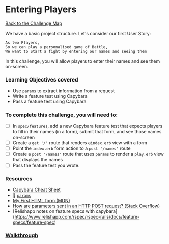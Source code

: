 # Entering Players

[Back to the Challenge Map](00_challenge_map.md)

We have a basic project structure. Let's consider our first User Story:

```
As two Players,
So we can play a personalised game of Battle,
We want to Start a fight by entering our names and seeing them
```

In this challenge, you will allow players to enter their names and see them on-screen.

### Learning Objectives covered
- Use `params` to extract information from a request
- Write a feature test using Capybara
- Pass a feature test using Capybara

### To complete this challenge, you will need to:

- [ ] In `spec/features`, add a new Capybara feature test that expects players to fill in their names (in a form), submit that form, and see those names on-screen
- [ ] Create a `get '/'` route that renders a`index.erb` view with a form
- [ ] Point the `index.erb` form action to a `post '/names'` route
- [ ] Create a `post '/names'` route that uses `params` to render a `play.erb` view that displays the names
- [ ] Pass the feature test you wrote.

### Resources

- [Capybara Cheat Sheet](https://www.launchacademy.com/codecabulary/learn-test-driven-development/rspec/capybara-cheat-sheet)
- :pill: [`params`](../pills/params.md)
- [My First HTML form (MDN)](https://developer.mozilla.org/en-US/docs/Web/Guide/HTML/Forms/My_first_HTML_form)
- [How are parameters sent in an HTTP POST request? (Stack Overflow)](http://stackoverflow.com/questions/14551194/how-are-parameters-sent-in-an-http-post-request)
- [Relishapp notes on feature specs with capybara] (https://www.relishapp.com/rspec/rspec-rails/docs/feature-specs/feature-spec) 

### [Walkthrough](walkthroughs/18_entering_players.md)
